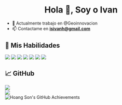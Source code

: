 <h1 align="center">Hola 👋, Soy o Ivan</h1>
<!--<h3 align="center">Oi, tem alguem aqui?</h3>
-->

 - 💪 Actualmente trabajo en @Geoinnovacion
 - 📫 Contactame en  <a href='mailto:isivanh@gmail.com'>**isivanh@gmail.com**</a>

<!--<h3 align="left">Tambien me puedes encontrar en:</h3>
<p align="left">
<a href="https://linkedin.com/in/wagner-bitencourt-rebello-70b93399" target="blank"><img align="center" src="https://raw.githubusercontent.com/rahuldkjain/github-profile-readme-generator/master/src/images/icons/Social/linked-in-alt.svg" alt="wagner-bitencourt-rebello-70b93399" height="30" width="40" /></a>
<a href="https://twitter.com/wagner_zyo" target="blank"><img align="center" src="https://raw.githubusercontent.com/rahuldkjain/github-profile-readme-generator/master/src/images/icons/Social/twitter.svg" alt="wagner_zyo" height="30" width="40" /></a>
<a href="https://instagram.com/wagner_zyo" target="blank"><img align="center" src="https://raw.githubusercontent.com/rahuldkjain/github-profile-readme-generator/master/src/images/icons/Social/instagram.svg" alt="wagner_zyo" height="30" width="40" /></a>
</p>
-->
## 💼 Mis Habilidades

![](https://img.shields.io/badge/Code-Unity-informational?style=flat&logo=unity&color=61DAFB)
![](https://img.shields.io/badge/Code-CSharp-informational?style=flat&logo=CSharp#&color=764ABC)
![](https://img.shields.io/badge/code-Android-blue?logo=android&color=green)
![](https://img.shields.io/badge/code-Flutter-blue?logo=flutter&color=blue)
![](https://img.shields.io/badge/Modeling-Blender-informational?style=flat&logo=Blender&color=CC342D)
![](https://img.shields.io/badge/Code-HTML5-informational?style=flat&logo=HTML5&color=E34F26)
![](https://img.shields.io/badge/Tools-GitHub-informational?style=flat&logo=GitHub&color=181717)

## 📈 GitHub

<div align="left">
    <img src="https://github-readme-stats.vercel.app/api?username=isivanh&show_icons=true&theme=radical" />
</div>

<div align="left">
    <img src="https://awesome-github-stats.azurewebsites.net/user-stats/isivanh?cardType=level&theme=radical&preferLogin=false" />
</div>

<!-- 
<div align="left">
    <img src="https://github-readme-stats.vercel.app/api/top-langs/?username=isivanh&layout=compact&theme=radical&langs_count=20" alt="Top Langs" />
</div>

### GitHub Contributions Graph
-->
<div align="left">
    <img src="https://github-profile-summary-cards.vercel.app/api/cards/profile-details?username=isivanh&theme=radical" alt="Hoang Son's GitHub Achievements" />
</div>
